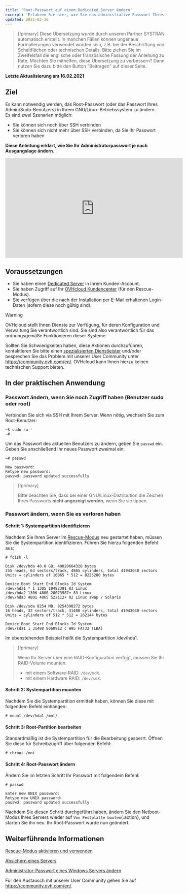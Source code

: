 ```yaml
---
title: 'Root-Passwort auf einem Dedicated Server ändern'
excerpt: 'Erfahren Sie hier, wie Sie das administrative Passwort Ihres Dedicated Servers ändern'
updated: 2021-02-16
---
```


> [!primary]
> Diese Übersetzung wurde durch unseren Partner SYSTRAN automatisch erstellt. In manchen Fällen können ungenaue Formulierungen verwendet worden sein, z.B. bei der Beschriftung von Schaltflächen oder technischen Details. Bitte ziehen Sie im Zweifelsfall die englische oder französische Fassung der Anleitung zu Rate. Möchten Sie mithelfen, diese Übersetzung zu verbessern? Dann nutzen Sie dazu bitte den Button "Beitragen" auf dieser Seite.
>

**Letzte Aktualisierung am 16.02.2021**

## Ziel

Es kann notwendig werden, das Root-Passwort (oder das Passwort Ihres Admin/Sudo-Benutzers) in Ihrem GNU/Linux-Betriebssystem zu ändern.
<br>Es sind zwei Szenarien möglich:

- Sie können sich noch über SSH verbinden
- Sie können sich nicht mehr über SSH verbinden, da Sie Ihr Passwort verloren haben

**Diese Anleitung erklärt, wie Sie Ihr Administratorpasswort je nach Ausgangslage ändern.**

<iframe width="560" height="315" src="https://www.youtube.com/embed/gi7JqUvcEt0" frameborder="0" allow="accelerometer; autoplay; encrypted-media; gyroscope; picture-in-picture" allowfullscreen></iframe>

## Voraussetzungen

- Sie haben einen [Dedicated Server](https://www.ovhcloud.com/de/bare-metal/) in Ihrem Kunden-Account.
- Sie haben Zugriff auf Ihr [OVHcloud Kundencenter](https://www.ovh.com/auth/?action=gotomanager&from=https://www.ovh.de/&ovhSubsidiary=de) (für den Rescue-Modus).
- Sie verfügen über die nach der Installation per E-Mail erhaltenen Login-Daten (sofern diese noch gültig sind).

> [!warning]
> OVHcloud stellt Ihnen Dienste zur Verfügung, für deren Konfiguration und Verwaltung Sie verantwortlich sind. Sie sind also verantwortlich für das ordnungsgemäße Funktionieren dieser Systeme.
>
>Sollten Sie Schwierigkeiten haben, diese Aktionen durchzuführen, kontaktieren Sie bitte einen [spezialisierten Dienstleister](https://partner.ovhcloud.com/de/directory/) und/oder besprechen Sie das Problem mit unserer User Community unter https://community.ovh.com/en/. OVHcloud kann Ihnen hierzu keinen technischen Support bieten.
>

## In der praktischen Anwendung

### Passwort ändern, wenn Sie noch Zugriff haben (Benutzer sudo oder root)

Verbinden Sie sich via SSH mit Ihrem Server. Wenn nötig, wechseln Sie zum Root-Benutzer:

```
~$ sudo su -
~#
```

Um das Passwort des aktuellen Benutzers zu ändern, geben Sie `passwd` ein. Geben Sie anschließend Ihr neues Passwort zweimal ein:

```
~# passwd

New password:
Retype new password:
passwd: password updated successfully
```

> [!primary]
>
> Bitte beachten Sie, dass bei einer GNU/Linux-Distribution die Zeichen Ihres Passworts **nicht angezeigt werden**, wenn Sie sie tippen.
>

### Passwort ändern, wenn Sie es verloren haben

#### Schritt 1: Systempartition identifizieren

Nachdem Sie Ihren Server im [Rescue-Modus](/pages/cloud/dedicated/rescue_mode) neu gestartet haben, müssen Sie die Systempartition identifizieren. Führen Sie hierzu folgenden Befehl aus:

```
# fdisk -l

Disk /dev/hda 40.0 GB, 40020664320 bytes
255 heads, 63 sectors/track, 4865 cylinders, total 41943040 sectors
Units = cylinders of 16065 * 512 = 8225280 bytes

Device Boot Start End Blocks Id System
/dev/hda1 * 1 1305 10482381 83 Linux
/dev/hda2 1306 4800 28073587+ 83 Linux
/dev/hda3 4801 4865 522112+ 82 Linux swap / Solaris

Disk /dev/sda 8254 MB, 8254390272 bytes
16 heads, 32 sectors/track, 31488 cylinders, total 41943040 sectors
Units = cylinders of 512 * 512 = 262144 bytes

Device Boot Start End Blocks Id System
/dev/sda1 1 31488 8060912 c W95 FAT32 (LBA)
```

Im obenstehenden Beispiel heißt die Systempartition /dev/hda1.

> [!primary]
>
> Wenn Ihr Server über eine RAID-Konfiguration verfügt, müssen Sie Ihr RAID-Volume mounten.
>
> - mit einem Software-RAID: `/dev/mdX`.
> - mit einem Hardware RAID: `/dev/sdX`.
>

#### Schritt 2: Systempartition mounten

Nachdem Sie die Systempartition ermittelt haben, können Sie diese mit folgendem Befehl einhängen:

```
# mount /dev/hda1 /mnt/
```

#### Schritt 3: Root-Partition bearbeiten

Standardmäßig ist die Systempartition für die Bearbeitung gesperrt. Öffnen Sie diese für Schreibzugriff über folgenden Befehl:

```
# chroot /mnt
```

#### Schritt 4: Root-Passwort ändern

Ändern Sie im letzten Schritt Ihr Passwort mit folgendem Befehl:

```
# passwd

Enter new UNIX password:
Retype new UNIX password:
passwd: password updated successfully
```

Nachdem Sie diesen Schritt durchgeführt haben, ändern Sie den Netboot-Modus Ihres Servers wieder auf `Von Festplatte booten`{.action}, und starten Sie ihn neu. Ihr Root-Passwort wurde nun geändert.

## Weiterführende Informationen

[Rescue-Modus aktivieren und verwenden](/pages/cloud/dedicated/rescue_mode)

[Absichern eines Servers](/pages/cloud/dedicated/securing-a-dedicated-server)

[Administrator-Passwort eines Windows Servers ändern](/pages/cloud/dedicated/changing-admin-password-on-windows)

Für den Austausch mit unserer User Community gehen Sie auf <https://community.ovh.com/en/>.
